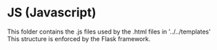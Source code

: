 # JS (Javascript)  
This folder contains the .js files used by the .html files in '../../templates'  
This structure is enforced by the Flask framework.
